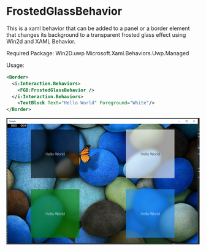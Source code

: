 # FrostedGlassBehavior
This is a xaml behavior that can be added to a panel or a border element that changes its background to a transparent frosted glass effect using Win2d and XAML Behavior.

Required Package: 
Win2D.uwp 
Microsoft.Xaml.Behaviors.Uwp.Managed

Usage: 

```xml
<Border>
  <i:Interaction.Behaviors>
    <FGB:FrostedGlassBehavior />
  </i:Interaction.Behaviors>
    <TextBlock Text="Hello World" Foreground="White"/>
</Border>
```

![Image of Yaktocat](https://github.com/lancecontreras/FrostedGlassBehavior/blob/master/ScreenShot.PNG)

